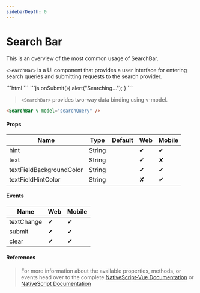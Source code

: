 ```yaml
---
sidebarDepth: 0
---
```


# Search Bar

This is an overview of the most common usage of SearchBar.

`<SearchBar>` is a UI component that provides a user interface for entering search queries and submitting requests to the search provider.

<DocExampleBox>
```html
<SearchBar hint="Search hint" :text="searchPhrase"  @submit="onSubmit" />
```
```js
onSubmit(){
    alert("Searching...");
}
```
<SearchBarDoc />
</DocExampleBox>

> `<SearchBar>` provides two-way data binding using v-model.

```html
<SearchBar v-model="searchQuery" />
```

#### Props

| Name                     | Type   | Default | Web | Mobile |
| ------------------------ | ------ | ------- | --- | ------ |
| hint                     | String |         | ✔   | ✔      |
| text                     | String |         | ✔   | ✘      |
| textFieldBackgroundColor | String |         | ✔   | ✔      |
| textFieldHintColor       | String |         | ✘   | ✔      |

#### Events

| Name       | Web | Mobile |
| ---------- | --- | ------ |
| textChange | ✔   | ✔      |
| submit     | ✔   | ✔      |
| clear      | ✔   | ✔      |

#### References

> For more information about the available properties, methods, or events head over to the complete [NativeScript-Vue Documentation](https://nativescript-vue.org/en/docs/elements/components/search-bar/)
> or [NativeScript Documentation](https://docs.nativescript.org/api-reference/classes/_ui_search_bar_.searchbar)
